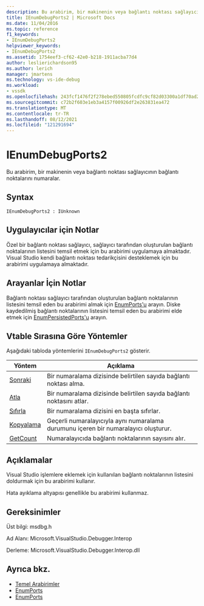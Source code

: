 ```yaml
---
description: Bu arabirim, bir makinenin veya bağlantı noktası sağlayıcının bağlantı noktalarını numaralar.
title: IEnumDebugPorts2 | Microsoft Docs
ms.date: 11/04/2016
ms.topic: reference
f1_keywords:
- IEnumDebugPorts2
helpviewer_keywords:
- IEnumDebugPorts2
ms.assetid: 1754eef3-cf62-42e0-b218-1911acba77d4
author: leslierichardson95
ms.author: lerich
manager: jmartens
ms.technology: vs-ide-debug
ms.workload:
- vssdk
ms.openlocfilehash: 243fcf1476f2f278ebed550805fcdfc9cf82d03300a1df70ad2c1c833ac3cdc8
ms.sourcegitcommit: c72b2f603e1eb3a4157f00926df2e263831ea472
ms.translationtype: MT
ms.contentlocale: tr-TR
ms.lasthandoff: 08/12/2021
ms.locfileid: "121291694"
---
```

# <a name="ienumdebugports2"></a>IEnumDebugPorts2
Bu arabirim, bir makinenin veya bağlantı noktası sağlayıcının bağlantı noktalarını numaralar.

## <a name="syntax"></a>Syntax

```
IEnumDebugPorts2 : IUnknown
```

## <a name="notes-for-implementers"></a>Uygulayıcılar için Notlar
 Özel bir bağlantı noktası sağlayıcı, sağlayıcı tarafından oluşturulan bağlantı noktalarının listesini temsil etmek için bu arabirimi uygulamaya almaktadır. Visual Studio kendi bağlantı noktası tedarikçisini desteklemek için bu arabirimi uygulamaya almaktadır.

## <a name="notes-for-callers"></a>Arayanlar İçin Notlar
 Bağlantı noktası sağlayıcı tarafından oluşturulan bağlantı noktalarının listesini temsil eden bu arabirimi almak için [EnumPorts'u](../../../extensibility/debugger/reference/idebugportsupplier2-enumports.md) arayın. Diske kaydedilmiş bağlantı noktalarının listesini temsil eden bu arabirimi elde etmek için [EnumPersistedPorts'u](../../../extensibility/debugger/reference/idebugportsupplier3-enumpersistedports.md) arayın.

## <a name="methods-in-vtable-order"></a>Vtable Sırasına Göre Yöntemler
 Aşağıdaki tabloda yöntemlerini `IEnumDebugPorts2` gösterir.

|Yöntem|Açıklama|
|------------|-----------------|
|[Sonraki](../../../extensibility/debugger/reference/ienumdebugports2-next.md)|Bir numaralama dizisinde belirtilen sayıda bağlantı noktası alma.|
|[Atla](../../../extensibility/debugger/reference/ienumdebugports2-skip.md)|Bir numaralama dizisinde belirtilen sayıda bağlantı noktasını atlar.|
|[Sıfırla](../../../extensibility/debugger/reference/ienumdebugports2-reset.md)|Bir numaralama dizisini en başta sıfırlar.|
|[Kopyalama](../../../extensibility/debugger/reference/ienumdebugports2-clone.md)|Geçerli numaralayıcıyla aynı numaralama durumunu içeren bir numaralayıcı oluşturur.|
|[GetCount](../../../extensibility/debugger/reference/ienumdebugports2-getcount.md)|Numaralayıcıda bağlantı noktalarının sayısını alır.|

## <a name="remarks"></a>Açıklamalar
 Visual Studio işlemlere eklemek için kullanılan bağlantı noktalarının listesini doldurmak için bu arabirimi kullanır.

 Hata ayıklama altyapısı genellikle bu arabirimi kullanmaz.

## <a name="requirements"></a>Gereksinimler
 Üst bilgi: msdbg.h

 Ad Alanı: Microsoft.VisualStudio.Debugger.Interop

 Derleme: Microsoft.VisualStudio.Debugger.Interop.dll

## <a name="see-also"></a>Ayrıca bkz.
- [Temel Arabirimler](../../../extensibility/debugger/reference/core-interfaces.md)
- [EnumPorts](../../../extensibility/debugger/reference/idebugcoreserver2-enumports.md)
- [EnumPorts](../../../extensibility/debugger/reference/idebugportsupplier2-enumports.md)

